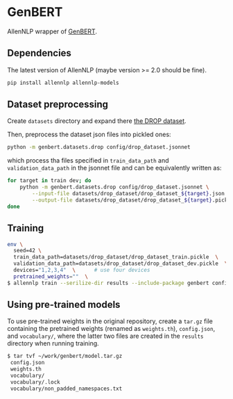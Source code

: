 # GenBERT

AllenNLP wrapper of 
[GenBERT](https://github.com/ag1988/injecting_numeracy).


## Dependencies

The latest version of AllenNLP (maybe version >= 2.0 should be fine).

```sh
pip install allennlp allennlp-models
```

## Dataset preprocessing

Create `datasets` directory and expand there [the DROP dataset](https://allennlp.org/drop.html).

Then, preprocess the dataset json files into pickled ones:

```sh
python -m genbert.datasets.drop config/drop_dataset.jsonnet
```

which process tha files specified in `train_data_path` and `validation_data_path` in the jsonnet file and can be equivalently written as:

```sh
for target in train dev; do
    python -m genbert.datasets.drop config/drop_dataset.jsonnet \
        --input-file datasets/drop_dataset/drop_dataset_${target}.json \
        --output-file datasets/drop_dataset/drop_dataset_${target}.pickle
done
```


## Training

```sh
env \
  seed=42 \
  train_data_path=datasets/drop_dataset/drop_dataset_train.pickle  \
  validation_data_path=datasets/drop_dataset/drop_dataset_dev.pickle  \
  devices="1,2,3,4"  \      # use four devices
  pretrained_weights=""  \
$ allennlp train --serilize-dir results --include-package genbert configs/genbert.jsonnet
```

## Using pre-trained models

To use pre-trained weights in the original repository,
create a `tar.gz` file containing the pretrained weights (renamed as `weights.th`), `config.json`, and `vocabulary/`, where the latter two files are created in the `results` directory when running training.

```sh
$ tar tvf ~/work/genbert/model.tar.gz
 config.json
 weights.th
 vocabulary/
 vocabulary/.lock
 vocabulary/non_padded_namespaces.txt
```
